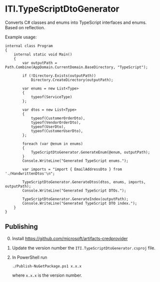 # ITI.TypeScriptDtoGenerator

Converts C# classes and enums into TypeScript interfaces and enums. Based on reflection.

Example usage:

```
internal class Program
{
    internal static void Main()
    {
        var outputPath = Path.Combine(AppDomain.CurrentDomain.BaseDirectory, "TypeScript");

        if (!Directory.Exists(outputPath))
            Directory.CreateDirectory(outputPath);

        var enums = new List<Type>
        {
            typeof(ServiceType)
        };

        var dtos = new List<Type>
        {
            typeof(CustomerOrderDto),
            typeof(VendorOrderDto),
            typeof(UserDto),
            typeof(CustomerUserDto),
        };

        foreach (var @enum in enums)
        {
            TypeScriptDtoGenerator.GenerateEnum(@enum, outputPath);
        }
        Console.WriteLine("Generated TypeScript enums.");

        var imports = "import { EmailAddressDto } from './HandwrittenDtos'\n";

        TypeScriptDtoGenerator.GenerateDtos(dtos, enums, imports, outputPath);
        Console.WriteLine("Generated TypeScript DTOs.");

        TypeScriptDtoGenerator.GenerateIndex(outputPath);
        Console.WriteLine("Generated TypeScript DTO index.");
    }
}
```

## Publishing

0. Install https://github.com/microsoft/artifacts-credprovider
1. Update the version number the `ITI.TypeScriptDtoGenerator.csproj` file.
2. In PowerShell run

   ```pwsh
   ./Publish-NuGetPackage.ps1 x.x.x
   ```

   where `x.x.x` is the version number.

